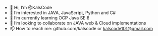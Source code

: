 - 👋 Hi, I’m @KalsCode
- 👀 I’m interested in JAVA, JavaScript, Python and C#
- 🌱 I’m currently learning OCP Java SE 8
- 💞️ I’m looking to collaborate on JAVA web & Cloud implementations
- 📫 How to reach me: github.com/kalscode or kalscode101@gmail.com

<!---
KalsCode/KalsCode is a ✨ special ✨ repository because its `README.md` (this file) appears on your GitHub profile.
You can click the Preview link to take a look at your changes.
--->
